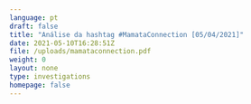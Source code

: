 ```yaml
---
language: pt
draft: false
title: "Análise da hashtag #MamataConnection [05/04/2021]"
date: 2021-05-10T16:28:51Z
file: /uploads/mamataconnection.pdf
weight: 0
layout: none
type: investigations
homepage: false
---
```

